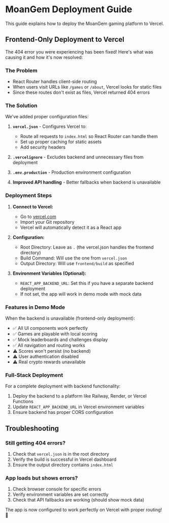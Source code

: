 # MoanGem Deployment Guide

This guide explains how to deploy the MoanGem gaming platform to Vercel.

## Frontend-Only Deployment to Vercel

The 404 error you were experiencing has been fixed! Here's what was causing it and how it's now resolved:

### The Problem
- React Router handles client-side routing
- When users visit URLs like `/games` or `/about`, Vercel looks for static files
- Since these routes don't exist as files, Vercel returned 404 errors

### The Solution
We've added proper configuration files:

1. **`vercel.json`** - Configures Vercel to:
   - Route all requests to `index.html` so React Router can handle them
   - Set up proper caching for static assets
   - Add security headers

2. **`.vercelignore`** - Excludes backend and unnecessary files from deployment

3. **`.env.production`** - Production environment configuration

4. **Improved API handling** - Better fallbacks when backend is unavailable

### Deployment Steps

1. **Connect to Vercel:**
   - Go to [vercel.com](https://vercel.com)
   - Import your Git repository
   - Vercel will automatically detect it as a React app

2. **Configuration:**
   - Root Directory: Leave as `.` (the vercel.json handles the frontend directory)
   - Build Command: Will use the one from `vercel.json`
   - Output Directory: Will use `frontend/build` as specified

3. **Environment Variables (Optional):**
   - `REACT_APP_BACKEND_URL`: Set this if you have a separate backend deployment
   - If not set, the app will work in demo mode with mock data

### Features in Demo Mode
When the backend is unavailable (frontend-only deployment):
- ✅ All UI components work perfectly
- ✅ Games are playable with local scoring
- ✅ Mock leaderboards and challenges display
- ✅ All navigation and routing works
- ⚠️ Scores won't persist (no backend)
- ⚠️ User authentication disabled
- ⚠️ Real crypto rewards unavailable

### Full-Stack Deployment
For a complete deployment with backend functionality:
1. Deploy the backend to a platform like Railway, Render, or Vercel Functions
2. Update `REACT_APP_BACKEND_URL` in Vercel environment variables
3. Ensure backend has proper CORS configuration

## Troubleshooting

### Still getting 404 errors?
1. Check that `vercel.json` is in the root directory
2. Verify the build is successful in Vercel dashboard
3. Ensure the output directory contains `index.html`

### App loads but shows errors?
1. Check browser console for specific errors
2. Verify environment variables are set correctly
3. Check that API fallbacks are working (should show mock data)

The app is now configured to work perfectly on Vercel with proper routing! 🚀